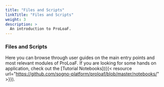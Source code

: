 ```yaml
---
title: "Files and Scripts"
linkTitle: "Files and Scripts"
weight: 3
description: >
  An introduction to ProLoaF.
---
```


### Files and Scripts

Here you can browse through  user guides on the main entry points and most relevant modules of ProLoaF.
If you are looking for some hands on application, check out the [Tutorial Notebooks]({{< resource url="https://github.com/sogno-platform/proloaf/blob/master/notebooks/" >}}).
